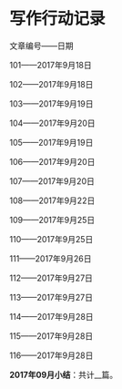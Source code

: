 # 写作行动记录

文章编号——日期

101——2017年9月18日

102——2017年9月18日

103——2017年9月19日

104——2017年9月20日

105——2017年9月19日

106——2017年9月20日

107——2017年9月20日

108——2017年9月22日

109——2017年9月25日

110——2017年9月25日

111——2017年9月26日

112——2017年9月27日

113——2017年9月27日

114——2017年9月28日

115——2017年9月28日

116——2017年9月28日

**2017年09月小结**：共计__篇。